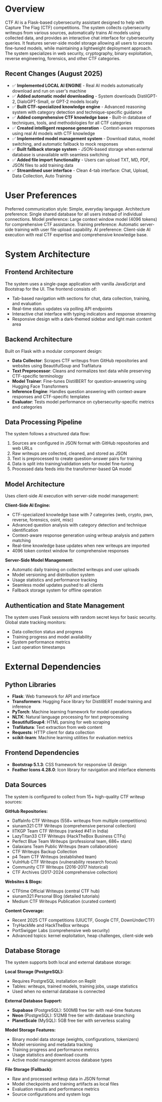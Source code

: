 # Overview

CTF AI is a Flask-based cybersecurity assistant designed to help with Capture The Flag (CTF) competitions. The system collects cybersecurity writeups from various sources, automatically trains AI models using collected data, and provides an interactive chat interface for cybersecurity queries. It features server-side model storage allowing all users to access fine-tuned models, while maintaining a lightweight deployment approach. The system specializes in web security, cryptography, binary exploitation, reverse engineering, forensics, and other CTF categories.

## Recent Changes (August 2025)
- ✅ **Implemented LOCAL AI ENGINE** - Real AI models automatically download and run on user's machine
- ✅ **Added automatic model downloading** - System downloads DistilGPT-2, DialoGPT-Small, or GPT-2 models locally
- ✅ **Built CTF-specialized knowledge engine** - Advanced reasoning system with category detection and technique-specific guidance
- ✅ **Added comprehensive CTF knowledge base** - Built-in database of techniques, tools, and methodologies for all CTF categories
- ✅ **Created intelligent response generation** - Context-aware responses using real AI models with CTF knowledge
- ✅ **Implemented model management system** - Download status, model switching, and automatic fallback to mock responses
- ✅ **Built fallback storage system** - JSON-based storage when external database is unavailable with seamless switching
- ✅ **Added file import functionality** - Users can upload TXT, MD, PDF, JSON files to add training data
- ✅ **Streamlined user interface** - Clean 4-tab interface: Chat, Upload, Data Collection, Auto Training

# User Preferences

Preferred communication style: Simple, everyday language.
Architecture preference: Single shared database for all users instead of individual connections.
Model preference: Large context window model (4096 tokens) for comprehensive CTF assistance.
Training preference: Automatic server-side training with user file upload capability.
AI preference: Client-side AI execution with real CTF expertise and comprehensive knowledge base.

# System Architecture

## Frontend Architecture
The system uses a single-page application with vanilla JavaScript and Bootstrap for the UI. The frontend consists of:
- Tab-based navigation with sections for chat, data collection, training, and evaluation
- Real-time status updates via polling API endpoints
- Interactive chat interface with typing indicators and response streaming
- Responsive design with a dark-themed sidebar and light main content area

## Backend Architecture
Built on Flask with a modular component design:
- **Data Collector**: Scrapes CTF writeups from GitHub repositories and websites using BeautifulSoup and Trafilatura
- **Text Preprocessor**: Cleans and normalizes text data while preserving CTF-specific terminology
- **Model Trainer**: Fine-tunes DistilBERT for question-answering using Hugging Face Transformers
- **Inference Engine**: Handles question answering with context-aware responses and CTF-specific templates
- **Evaluator**: Tests model performance on cybersecurity-specific metrics and categories

## Data Processing Pipeline
The system follows a structured data flow:
1. Sources are configured in JSON format with GitHub repositories and web URLs
2. Raw writeups are collected, cleaned, and stored as JSON
3. Text is preprocessed to create question-answer pairs for training
4. Data is split into training/validation sets for model fine-tuning
5. Processed data feeds into the transformer-based QA model

## Model Architecture
Uses client-side AI execution with server-side model management:

**Client-Side AI Engine:**
- CTF-specialized knowledge base with 7 categories (web, crypto, pwn, reverse, forensics, osint, misc)
- Advanced question analysis with category detection and technique identification
- Context-aware response generation using writeup analysis and pattern matching
- Real-time knowledge base updates when new writeups are imported
- 4096 token context window for comprehensive responses

**Server-Side Model Management:**
- Automatic daily training on collected writeups and user uploads
- Model versioning and distribution system
- Usage statistics and performance tracking
- Seamless model updates pushed to all clients
- Fallback storage system for offline operation

## Authentication and State Management
The system uses Flask sessions with random secret keys for basic security. Global state tracking monitors:
- Data collection status and progress
- Training progress and model availability
- System performance metrics
- Last operation timestamps

# External Dependencies

## Python Libraries
- **Flask**: Web framework for API and interface
- **Transformers**: Hugging Face library for DistilBERT model training and inference
- **PyTorch**: Machine learning framework for model operations
- **NLTK**: Natural language processing for text preprocessing
- **BeautifulSoup4**: HTML parsing for web scraping
- **Trafilatura**: Text extraction from web content
- **Requests**: HTTP client for data collection
- **scikit-learn**: Machine learning utilities for evaluation metrics

## Frontend Dependencies
- **Bootstrap 5.1.3**: CSS framework for responsive UI design
- **Feather Icons 4.28.0**: Icon library for navigation and interface elements

## Data Sources
The system is configured to collect from 15+ high-quality CTF writeup sources:

**GitHub Repositories:**
- DaffaInfo CTF Writeups (558+ writeups from multiple competitions)
- siunam321 CTF Writeups (comprehensive personal collection)
- IITKGP Team CTF Writeups (ranked #41 in India)
- LazyTitan33 CTF Writeups (HackTheBox Business CTFs)
- Perfect Blue Team Writeups (professional team, 686+ stars)
- Galaxians Team Public Writeups (team collaboration)
- CTF Writeups Backup Collection
- p4 Team CTF Writeups (established team)
- VulnHub CTF Writeups (vulnerability research focus)
- Community CTF Writeups (2016-2017 historical)
- CTF Archives (2017-2024 comprehensive collection)

**Websites & Blogs:**
- CTFtime Official Writeups (central CTF hub)
- siunam321 Personal Blog (detailed tutorials)
- Medium CTF Writeups Publication (curated content)

**Content Coverage:**
- Recent 2025 CTF competitions (UIUCTF, Google CTF, DownUnderCTF)
- TryHackMe and HackTheBox writeups
- PortSwigger Labs (comprehensive web security)
- Advanced topics: kernel exploitation, heap challenges, client-side web

## Database Storage

The system supports both local and external database storage:

**Local Storage (PostgreSQL):**
- Requires PostgreSQL installation on Replit
- Tables: writeups, trained models, training jobs, usage statistics
- Used when no external database is connected

**External Database Support:**
- **Supabase** (PostgreSQL): 500MB free tier with real-time features
- **Neon** (PostgreSQL): 512MB free tier with database branching
- **PlanetScale** (MySQL): 5GB free tier with serverless scaling

**Model Storage Features:**
- Binary model data storage (weights, configurations, tokenizers)
- Model versioning and metadata tracking
- Training progress and performance metrics
- Usage statistics and download counts
- Active model management across database types

**File Storage (Fallback):**
- Raw and processed writeup data in JSON format
- Model checkpoints and training artifacts as local files
- Evaluation results and performance metrics
- Source configurations and system logs
